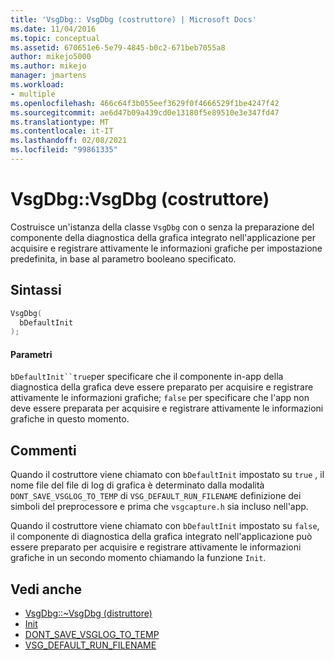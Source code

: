 ```yaml
---
title: 'VsgDbg:: VsgDbg (costruttore) | Microsoft Docs'
ms.date: 11/04/2016
ms.topic: conceptual
ms.assetid: 670651e6-5e79-4845-b0c2-671beb7055a8
author: mikejo5000
ms.author: mikejo
manager: jmartens
ms.workload:
- multiple
ms.openlocfilehash: 466c64f3b055eef3629f0f4666529f1be4247f42
ms.sourcegitcommit: ae6d47b09a439cd0e13180f5e89510e3e347fd47
ms.translationtype: MT
ms.contentlocale: it-IT
ms.lasthandoff: 02/08/2021
ms.locfileid: "99861335"
---
```

# <a name="vsgdbgvsgdbg-constructor"></a>VsgDbg::VsgDbg (costruttore)
Costruisce un'istanza della classe `VsgDbg` con o senza la preparazione del componente della diagnostica della grafica integrato nell'applicazione per acquisire e registrare attivamente le informazioni grafiche per impostazione predefinita, in base al parametro booleano specificato.

## <a name="syntax"></a>Sintassi

```C++
VsgDbg(
  bDefaultInit
);
```

#### <a name="parameters"></a>Parametri
 `bDefaultInit``true`per specificare che il componente in-app della diagnostica della grafica deve essere preparato per acquisire e registrare attivamente le informazioni grafiche; `false` per specificare che l'app non deve essere preparata per acquisire e registrare attivamente le informazioni grafiche in questo momento.

## <a name="remarks"></a>Commenti
 Quando il costruttore viene chiamato con `bDefaultInit` impostato su `true` , il nome file del file di log di grafica è determinato dalla modalità `DONT_SAVE_VSGLOG_TO_TEMP` di `VSG_DEFAULT_RUN_FILENAME` definizione dei simboli del preprocessore e prima che `vsgcapture.h` sia incluso nell'app.

 Quando il costruttore viene chiamato con `bDefaultInit` impostato su `false`, il componente di diagnostica della grafica integrato nell'applicazione può essere preparato per acquisire e registrare attivamente le informazioni grafiche in un secondo momento chiamando la funzione `Init`.

## <a name="see-also"></a>Vedi anche
- [VsgDbg::~VsgDbg (distruttore)](vsgdbg-tilde-vsgdbg-destructor.md)
- [Init](init.md)
- [DONT_SAVE_VSGLOG_TO_TEMP](dont-save-vsglog-to-temp.md)
- [VSG_DEFAULT_RUN_FILENAME](vsg-default-run-filename.md)